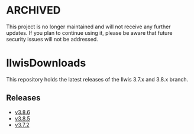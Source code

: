 # ARCHIVED

This project is no longer maintained and will not receive any further updates. If you plan to continue using it, please be aware that future security issues will not be addressed.

# IlwisDownloads

This repository holds the latest releases of the Ilwis 3.7.x and 3.8.x branch.

## Releases

* [v3.8.6](https://github.com/52North/IlwisDownloads/releases/tag/v3.8.6)
* [v3.8.5](https://github.com/52North/IlwisDownloads/releases/tag/v3.8.5)
* [v3.7.2](https://github.com/52North/IlwisDownloads/releases/tag/v3.7.2)
